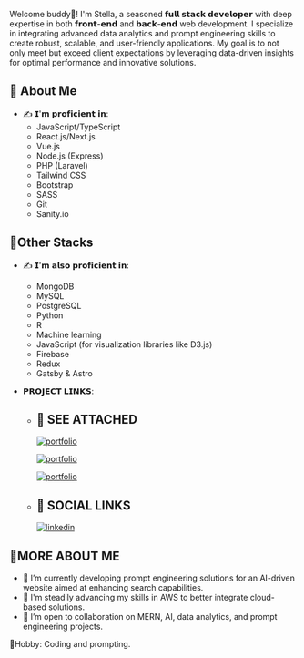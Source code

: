  Welcome buddy👋! I'm Stella, a seasoned 𝗳𝘂𝗹𝗹 𝘀𝘁𝗮𝗰𝗸 𝗱𝗲𝘃𝗲𝗹𝗼𝗽𝗲𝗿 with deep expertise in both 𝗳𝗿𝗼𝗻𝘁-𝗲𝗻𝗱 and 𝗯𝗮𝗰𝗸-𝗲𝗻𝗱 web development. I specialize in integrating advanced data analytics and prompt engineering skills to create robust, scalable, and user-friendly applications. My goal is to not only meet but exceed client expectations by leveraging data-driven insights for optimal performance and innovative solutions. 

## 🚀 About Me
- ✍️ 𝗜'𝗺 𝗽𝗿𝗼𝗳𝗶𝗰𝗶𝗲𝗻𝘁 𝗶𝗻:
    * JavaScript/TypeScript
    * React.js/Next.js
    * Vue.js
    * Node.js (Express)
    * PHP (Laravel)
    * Tailwind CSS
    * Bootstrap
    * SASS
    * Git
    * Sanity.io

## 🚀Other Stacks
- ✍️ 𝗜'𝗺 𝗮𝗹𝘀𝗼 𝗽𝗿𝗼𝗳𝗶𝗰𝗶𝗲𝗻𝘁 𝗶𝗻:
    * MongoDB
    * MySQL
    * PostgreSQL
    * Python
    * R
    * Machine learning
    * JavaScript (for visualization libraries like D3.js)
    * Firebase
    * Redux
    * Gatsby & Astro

- 𝗣𝗥𝗢𝗝𝗘𝗖𝗧 𝗟𝗜𝗡𝗞𝗦:
    - ## 🔗 SEE ATTACHED
      [![portfolio](https://img.shields.io/badge/Dev_Resume-000?style=for-the-badge&logo=ko-fi&logoColor=white)](https://github.com/stellaCoder1/DevResumeBuilder.git)
    
      [![portfolio](https://img.shields.io/badge/Airbnb_Hub-000?style=for-the-badge&logo=ko-fi&logoColor=white)](https://github.com/stellaCoder1/Online-Marketplace.git)

      [![portfolio](https://img.shields.io/badge/Corrosion-000?style=for-the-badge&logo=ko-fi&logoColor=white)](https://github.com/stellaCoder1/CorrosionInspection.git)

    - ## 🔗 SOCIAL LINKS
      [![linkedin](https://img.shields.io/badge/linkedin-0A66C2?style=for-the-badge&logo=linkedin&logoColor=white)](https://www.linkedin.com/in)

## 🚀MORE ABOUT ME
- 🔭 I’m currently developing prompt engineering solutions for an AI-driven website aimed at enhancing search capabilities.
- 🌱 I'm steadily advancing my skills in AWS to better integrate cloud-based solutions.
- 👯 I’m open to collaboration on MERN, AI, data analytics, and prompt engineering projects.

🎉Hobby: Coding and prompting.